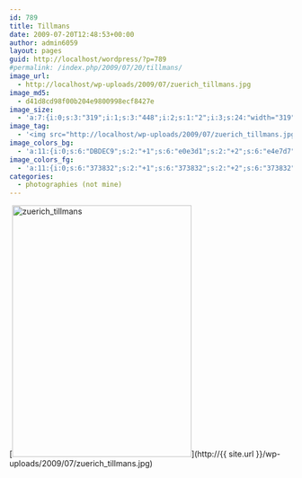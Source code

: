 ```yaml
---
id: 789
title: Tillmans
date: 2009-07-20T12:48:53+00:00
author: admin6059
layout: pages
guid: http://localhost/wordpress/?p=789
#permalink: /index.php/2009/07/20/tillmans/
image_url:
  - http://localhost/wp-uploads/2009/07/zuerich_tillmans.jpg
image_md5:
  - d41d8cd98f00b204e9800998ecf8427e
image_size:
  - 'a:7:{i:0;s:3:"319";i:1;s:3:"448";i:2;s:1:"2";i:3;s:24:"width="319" height="448"";s:4:"bits";s:1:"8";s:8:"channels";s:1:"3";s:4:"mime";s:10:"image/jpeg";}'
image_tag:
  - '<img src="http://localhost/wp-uploads/2009/07/zuerich_tillmans.jpg?w=560" class="aligncenter size-full wp-image-788" title="zuerich_tillmans"   alt="zuerich_tillmans"    />'
image_colors_bg:
  - 'a:11:{i:0;s:6:"DBDEC9";s:2:"+1";s:6:"e0e3d1";s:2:"+2";s:6:"e4e7d7";s:2:"+3";s:6:"eeefe5";s:2:"+4";s:6:"f6f7f1";s:2:"+5";s:6:"fcfcfa";i:-1;s:6:"babdab";i:-2;s:6:"a4a797";i:-3;s:6:"6e6f65";i:-4;s:6:"373832";i:-5;s:6:"161614";}'
image_colors_fg:
  - 'a:11:{i:0;s:6:"373832";s:2:"+1";s:6:"373832";s:2:"+2";s:6:"373832";s:2:"+3";s:6:"6e6f65";s:2:"+4";s:6:"6e6f65";s:2:"+5";s:6:"6e6f65";i:-1;s:6:"373832";i:-2;s:6:"000000";i:-3;s:6:"eeefe5";i:-4;s:6:"dbdec9";i:-5;s:6:"dbdec9";}'
categories:
  - photographies (not mine)
---
```

[<img class="aligncenter size-full wp-image-788" title="zuerich_tillmans" src="http://{{ site.url }}/wp-uploads/2009/07/zuerich_tillmans.jpg" alt="zuerich_tillmans" width="319" height="448" srcset="{{ site.url }}/images/uploads/2009/07/zuerich_tillmans.jpg 319w, {{ site.url }}/images/uploads/2009/07/zuerich_tillmans-214x300.jpg 214w" sizes="(max-width: 319px) 100vw, 319px" />](http://{{ site.url }}/wp-uploads/2009/07/zuerich_tillmans.jpg)